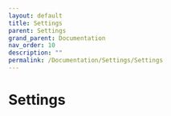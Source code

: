 ```yaml
---
layout: default
title: Settings
parent: Settings
grand_parent: Documentation
nav_order: 10
description: ""
permalink: /Documentation/Settings/Settings
---
```


# Settings